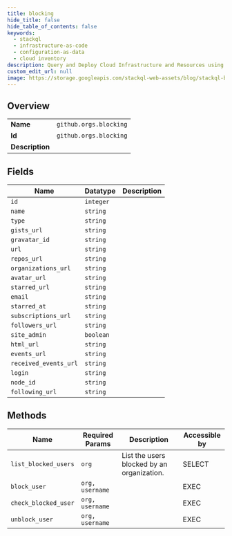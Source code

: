 ```yaml
---
title: blocking
hide_title: false
hide_table_of_contents: false
keywords:
  - stackql
  - infrastructure-as-code
  - configuration-as-data
  - cloud inventory
description: Query and Deploy Cloud Infrastructure and Resources using SQL
custom_edit_url: null
image: https://storage.googleapis.com/stackql-web-assets/blog/stackql-blog-post-featured-image.png
---
```

  
    

## Overview
<table><tbody>
<tr><td><b>Name</b></td><td><code>github.orgs.blocking</code></td></tr>
<tr><td><b>Id</b></td><td><code>github.orgs.blocking</code></td></tr>
<tr><td><b>Description</b></td><td></td></tr>
</tbody></table>

## Fields
| Name | Datatype | Description |
| ---- | -------- | ----------- |
| `id` | `integer` |  |
| `name` | `string` |  |
| `type` | `string` |  |
| `gists_url` | `string` |  |
| `gravatar_id` | `string` |  |
| `url` | `string` |  |
| `repos_url` | `string` |  |
| `organizations_url` | `string` |  |
| `avatar_url` | `string` |  |
| `starred_url` | `string` |  |
| `email` | `string` |  |
| `starred_at` | `string` |  |
| `subscriptions_url` | `string` |  |
| `followers_url` | `string` |  |
| `site_admin` | `boolean` |  |
| `html_url` | `string` |  |
| `events_url` | `string` |  |
| `received_events_url` | `string` |  |
| `login` | `string` |  |
| `node_id` | `string` |  |
| `following_url` | `string` |  |
## Methods
| Name | Required Params | Description | Accessible by |
| ---- | --------------- | ----------- | ------------- |
| `list_blocked_users` | `org` | List the users blocked by an organization. | SELECT |
| `block_user` | `org, username` |  | EXEC |
| `check_blocked_user` | `org, username` |  | EXEC |
| `unblock_user` | `org, username` |  | EXEC |

